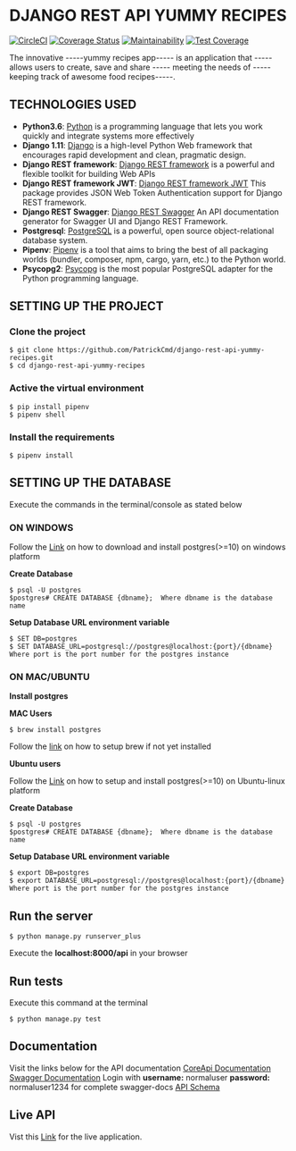 # DJANGO REST API YUMMY RECIPES

[![CircleCI](https://circleci.com/gh/PatrickCmd/django-rest-api-yummy-recipes/tree/develop.svg?style=svg)](https://circleci.com/gh/PatrickCmd/django-rest-api-yummy-recipes/tree/develop)
[![Coverage Status](https://coveralls.io/repos/github/PatrickCmd/django-rest-api-yummy-recipes/badge.svg?branch=develop)](https://coveralls.io/github/PatrickCmd/django-rest-api-yummy-recipes?branch=develop)
[![Maintainability](https://api.codeclimate.com/v1/badges/6ae0fd096be1b2118fe0/maintainability)](https://codeclimate.com/github/PatrickCmd/django-rest-api-yummy-recipes/maintainability)
[![Test Coverage](https://api.codeclimate.com/v1/badges/6ae0fd096be1b2118fe0/test_coverage)](https://codeclimate.com/github/PatrickCmd/django-rest-api-yummy-recipes/test_coverage)

 The innovative -----yummy recipes app----- is an application that  -----allows users  to create, save and share ----- meeting the needs of -----keeping track of awesome food recipes-----.

## TECHNOLOGIES USED
- **Python3.6**: [Python](https://www.python.org/) is a programming language that lets you work quickly and integrate systems more effectively
- **Django 1.11**: [Django](https://docs.djangoproject.com/en/1.11/) is a high-level Python Web framework that encourages rapid development and clean, pragmatic design.
- **Django REST framework**: [Django REST framework](http://www.django-rest-framework.org/) is a powerful and flexible toolkit for building Web APIs
- **Django REST framework JWT**: [Django REST framework JWT](http://getblimp.github.io/django-rest-framework-jwt/) This package provides JSON Web Token Authentication support for Django REST framework.
- **Django REST Swagger**: [Django REST Swagger](https://github.com/marcgibbons/django-rest-swagger) An API documentation generator for Swagger UI and Django REST Framework.
- **Postgresql**: [PostgreSQL](https://www.postgresql.org/) is a powerful, open source object-relational database system.
- **Pipenv**: [Pipenv](https://docs.pipenv.org/) is a tool that aims to bring the best of all packaging worlds (bundler, composer, npm, cargo, yarn, etc.) to the Python world.
- **Psycopg2**: [Psycopg](http://initd.org/psycopg/) is the most popular PostgreSQL adapter for the Python programming language.

## SETTING UP THE PROJECT

### Clone the project
```
$ git clone https://github.com/PatrickCmd/django-rest-api-yummy-recipes.git
$ cd django-rest-api-yummy-recipes
```

### Active the virtual environment
```
$ pip install pipenv
$ pipenv shell
```

### Install the requirements
```
$ pipenv install
```

## SETTING UP THE DATABASE
Execute the commands in the terminal/console as stated below

### ON WINDOWS
Follow the [Link](https://www.enterprisedb.com/downloads/postgres-postgresql-downloads) on how to download 
and install postgres(>=10) on windows platform

**Create Database**
```
$ psql -U postgres
$postgres# CREATE DATABASE {dbname};  Where dbname is the database name
```
**Setup Database URL environment variable**
```
$ SET DB=postgres
$ SET DATABASE_URL=postgresql://postgres@localhost:{port}/{dbname} Where port is the port number for the postgres instance
```

### ON MAC/UBUNTU
**Install postgres**

**MAC Users**
```
$ brew install postgres
```
Follow the [link](https://brew.sh/) on how to setup brew if not yet installed

**Ubuntu users**

Follow the [Link](https://www.postgresql.org/download/linux/ubuntu/) on how to setup 
and install postgres(>=10) on Ubuntu-linux platform

**Create Database**
```
$ psql -U postgres
$postgres# CREATE DATABASE {dbname};  Where dbname is the database name
```
**Setup Database URL environment variable**
```
$ export DB=postgres
$ export DATABASE_URL=postgresql://postgres@localhost:{port}/{dbname} Where port is the port number for the postgres instance
```

## Run the server
```
$ python manage.py runserver_plus
```
Execute the **localhost:8000/api** in your browser
## Run tests
Execute this command at the terminal
```
$ python manage.py test
```

## Documentation
Visit the links below for the API documentation
[CoreApi Documentation](https://django-yummy-recipes.herokuapp.com/docs/)
[Swagger Documentation](https://django-yummy-recipes.herokuapp.com/api_docs/) Login with **username:** normaluser
**password:** normaluser1234 for complete swagger-docs
[API Schema](https://django-yummy-recipes.herokuapp.com/schema/)

## Live API
Vist this [Link](https://django-yummy-recipes.herokuapp.com/api/) for the live application.